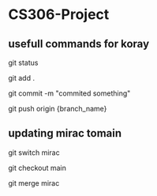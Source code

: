 # CS306-Project


## usefull commands for koray 

git status

git add .

git commit -m "commited something"

git push origin {branch_name}


## updating mirac tomain

git switch mirac

git checkout main

git merge mirac
